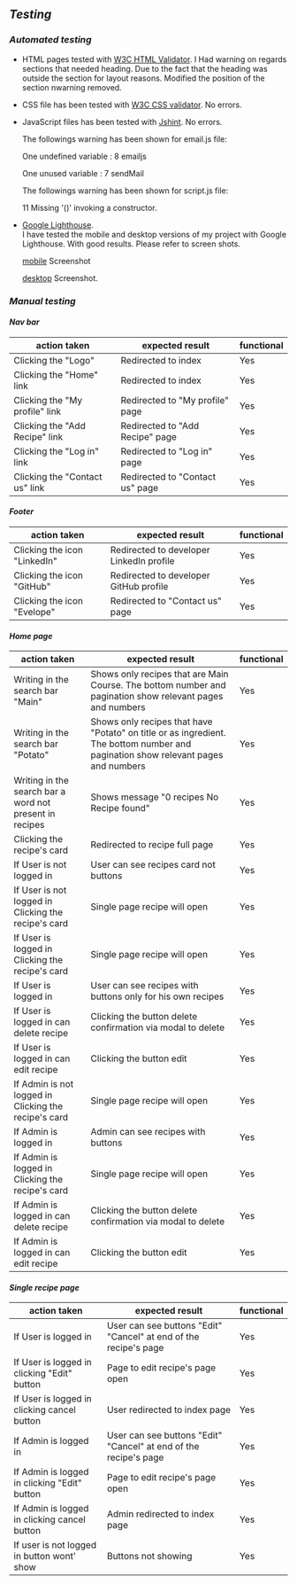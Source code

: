 ## **_Testing_**

### **_Automated testing_**

* HTML pages tested with [W3C HTML Validator](https://validator.w3.org). I Had warning on regards sections that needed heading. Due to the fact that the heading was outside the section for layout reasons. Modified the position of the section nwarning removed.

* CSS file has been tested with [W3C CSS validator](https://jigsaw.w3.org/css-validator/). No errors.  

* JavaScript files has been tested with [Jshint](https://jshint.com/). No errors.  

    The followings warning has been shown for email.js file:

    One undefined variable : 8	emailjs

    One unused variable : 7	sendMail


    The followings warning has been shown for script.js file:  

    11	Missing '()' invoking a constructor.

* [Google Lighthouse](https://developers.google.com/web/tools/lighthouse#devtools).  
I have tested the mobile and desktop versions of my project with Google Lighthouse. With good results.
Please refer to screen shots.  

    [mobile](https://github.com/mattyImry/Nonna-s-Kitchen_MS3-Code-Institute/blob/a7601532416493f34caf8b53939a5c99aa3a6ce9/media/mobile_lighthouse.jpg) Screenshot  

    [desktop](https://github.com/mattyImry/Nonna-s-Kitchen_MS3-Code-Institute/blob/a7601532416493f34caf8b53939a5c99aa3a6ce9/media/desktop_lighthouse.jpg) Screenshot.


### **_Manual testing_**

#### **_Nav bar_**

action taken | expected result | functional 
------------ | --------------- | --------- |
Clicking the "Logo" | Redirected to index | Yes  
Clicking the "Home" link | Redirected to index | Yes  
Clicking the "My profile" link | Redirected to "My profile" page | Yes  
Clicking the "Add Recipe" link | Redirected to "Add Recipe" page | Yes  
Clicking the "Log in" link | Redirected to "Log in" page  |Yes   
Clicking the "Contact us" link | Redirected to "Contact us" page | Yes  

#### **_Footer_**

action taken | expected result | functional 
------------ | --------------- | ---------
Clicking the icon "LinkedIn" | Redirected to developer LinkedIn profile| Yes  
Clicking the icon "GitHub" | Redirected to developer GitHub profile | Yes  
Clicking the icon "Evelope" | Redirected to "Contact us" page | Yes  

#### **_Home page_**

action taken | expected result | functional 
------------ | --------------- | ---------
Writing in the search bar "Main" | Shows only recipes that are Main Course. The bottom number and pagination show relevant pages and numbers | Yes
Writing in the search bar "Potato" | Shows only recipes that have "Potato" on title or as ingredient. The bottom number and pagination show relevant pages and numbers | Yes
Writing in the search bar a word not present in recipes | Shows message "0 recipes No Recipe found" | Yes
Clicking the recipe's card | Redirected to recipe full page | Yes  
If User is not logged in | User can see recipes card not buttons | Yes
If User is not logged in Clicking the recipe's card | Single page recipe will open | Yes
If User is logged in Clicking the recipe's card | Single page recipe will open | Yes
If User is logged in | User can see recipes with buttons only for his own recipes | Yes
If User is logged in can delete recipe | Clicking the button delete confirmation via modal to delete | Yes
If User is logged in can edit recipe | Clicking the button edit | Yes
If Admin is not logged in Clicking the recipe's card | Single page recipe will open | Yes
If Admin is logged in | Admin can see recipes with buttons | Yes
If Admin is logged in Clicking the recipe's card | Single page recipe will open | Yes
If Admin is logged in can delete recipe | Clicking the button delete confirmation via modal to delete | Yes
If Admin is logged in can edit recipe | Clicking the button edit | Yes

#### **_Single recipe page_**

action taken | expected result | functional 
------------ | --------------- | ---------
If User is logged in  | User can see buttons "Edit" "Cancel" at end of the recipe's page | Yes
If User is logged in clicking "Edit" button | Page to edit recipe's page open | Yes
If User is logged in clicking cancel button | User redirected to index page | Yes
If Admin is logged in  | User can see buttons "Edit" "Cancel" at end of the recipe's page | Yes
If Admin is logged in clicking "Edit" button | Page to edit recipe's page open | Yes
If Admin is logged in clicking cancel button | Admin redirected to index page | Yes
If user is not logged in button wont' show | Buttons not showing |Yes